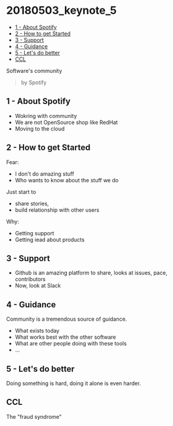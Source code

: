 # 20180503_keynote_5

<!-- MarkdownTOC -->

- [1 - About Spotify](#1---about-spotify)
- [2 - How to get Started](#2---how-to-get-started)
- [3 - Support](#3---support)
- [4 - Guidance](#4---guidance)
- [5 - Let's do better](#5---lets-do-better)
- [CCL](#ccl)

<!-- /MarkdownTOC -->



Software's community

> by Spotify



## 1 - About Spotify

* Wokring with community
* We are not OpenSource shop like RedHat
* Moving to the cloud



## 2 - How to get Started

Fear:
* I don't do amazing stuff
* Who wants to know about the stuff we do

Just start to
* share stories,
* build relationship with other users

Why:
* Getting support
* Getting iead about products



## 3 - Support

* Github is an amazing platform to share, looks at issues, pace, contributors
* Now, look at Slack



## 4 - Guidance

Community is a tremendous source of guidance.
* What exists today
* What works best with the other software
* What are other people doing with these tools
* ...



## 5 - Let's do better

Doing something is hard, doing it alone is even harder.



## CCL

The "fraud syndrome"

